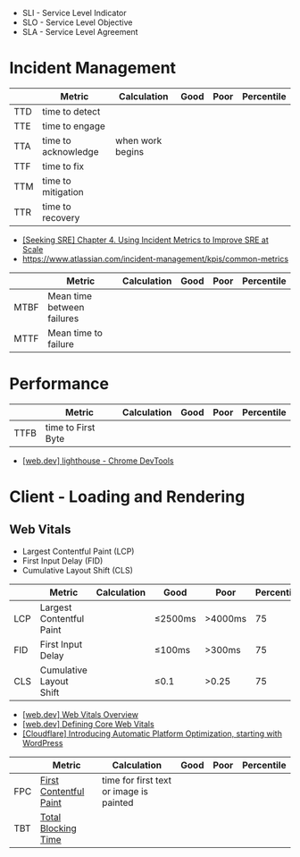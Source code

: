 - SLI - Service Level Indicator
- SLO - Service Level Objective
- SLA - Service Level Agreement

# Incident Management
||Metric|Calculation|Good|Poor|Percentile
|--|--|--|--|--|--|
|TTD|time to detect
|TTE|time to engage
|TTA|time to acknowledge|when work begins
|TTF|time to fix
|TTM|time to mitigation
|TTR|time to recovery

- [[Seeking SRE] Chapter 4. Using Incident Metrics to Improve SRE at Scale
](https://www.oreilly.com/library/view/seeking-sre/9781491978856/ch04.html)
- https://www.atlassian.com/incident-management/kpis/common-metrics

||Metric|Calculation|Good|Poor|Percentile
|--|--|--|--|--|--|
|MTBF|Mean time between failures
|MTTF|Mean time to failure



# Performance

||Metric|Calculation|Good|Poor|Percentile
|--|--|--|--|--|--|
|TTFB|time to First Byte|
- [[web.dev] lighthouse - Chrome DevTools](https://github.com/GoogleChrome/lighthouse)


# Client - Loading and Rendering
## Web Vitals
- Largest Contentful Paint (LCP)
- First Input Delay (FID)
- Cumulative Layout Shift (CLS)

||Metric|Calculation|Good|Poor|Percentile
|--|--|--|--|--|--|
|LCP|Largest Contentful Paint||≤2500ms|>4000ms|75
|FID|First Input Delay||≤100ms|>300ms|75
|CLS|Cumulative Layout Shift||≤0.1|>0.25|75
- [[web.dev] Web Vitals Overview](https://web.dev/learn-web-vitals/)
- [[web.dev] Defining Core Web Vitals](https://web.dev/defining-core-web-vitals-thresholds/)
- [[Cloudflare] Introducing Automatic Platform Optimization, starting with WordPress
](https://blog.cloudflare.com/automatic-platform-optimizations-starting-with-wordpress/)

||Metric|Calculation|Good|Poor|Percentile
|--|--|--|--|--|--|
|FPC|[First Contentful Paint](https://web.dev/first-contentful-paint/)|time for first text or image is painted
|TBT|[Total Blocking Time](https://web.dev/lighthouse-total-blocking-time/)|
